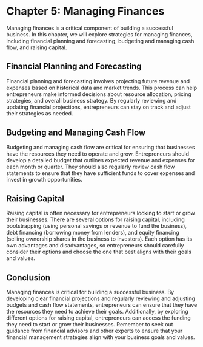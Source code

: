 Chapter 5: Managing Finances
============================

Managing finances is a critical component of building a successful business. In this chapter, we will explore strategies for managing finances, including financial planning and forecasting, budgeting and managing cash flow, and raising capital.

Financial Planning and Forecasting
----------------------------------

Financial planning and forecasting involves projecting future revenue and expenses based on historical data and market trends. This process can help entrepreneurs make informed decisions about resource allocation, pricing strategies, and overall business strategy. By regularly reviewing and updating financial projections, entrepreneurs can stay on track and adjust their strategies as needed.

Budgeting and Managing Cash Flow
--------------------------------

Budgeting and managing cash flow are critical for ensuring that businesses have the resources they need to operate and grow. Entrepreneurs should develop a detailed budget that outlines expected revenue and expenses for each month or quarter. They should also regularly review cash flow statements to ensure that they have sufficient funds to cover expenses and invest in growth opportunities.

Raising Capital
---------------

Raising capital is often necessary for entrepreneurs looking to start or grow their businesses. There are several options for raising capital, including bootstrapping (using personal savings or revenue to fund the business), debt financing (borrowing money from lenders), and equity financing (selling ownership shares in the business to investors). Each option has its own advantages and disadvantages, so entrepreneurs should carefully consider their options and choose the one that best aligns with their goals and values.

Conclusion
----------

Managing finances is critical for building a successful business. By developing clear financial projections and regularly reviewing and adjusting budgets and cash flow statements, entrepreneurs can ensure that they have the resources they need to achieve their goals. Additionally, by exploring different options for raising capital, entrepreneurs can access the funding they need to start or grow their businesses. Remember to seek out guidance from financial advisors and other experts to ensure that your financial management strategies align with your business goals and values.
